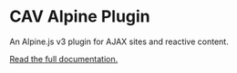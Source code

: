 # CAV Alpine Plugin

An Alpine.js v3 plugin for AJAX sites and reactive content.

[Read the full documentation.](https://plugins.altvers.net/alpine)
